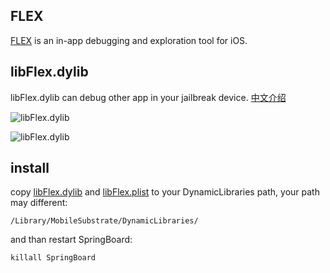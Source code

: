 ## FLEX
[FLEX](https://github.com/Flipboard/FLEX) is an in-app debugging and exploration tool for iOS.

## libFlex.dylib
libFlex.dylib can debug other app in your jailbreak device.
[中文介绍](https://www.lanvsblue.top/2018/01/23/SpringBoard-with-FLEX/)

![libFlex.dylib](https://www.lanvsblue.top/img/in-post/post-SpringBoard-with-FLEX/FLEX-Demo1.PNG)

![libFlex.dylib](https://www.lanvsblue.top/img/in-post/post-SpringBoard-with-FLEX/FLEX-Demo2.PNG)

## install
copy [libFlex.dylib](https://github.com/lanvsblue/libFlex/raw/master/libFlex/Package/Library/MobileSubstrate/DynamicLibraries/libFlex.dylib) and [libFlex.plist](https://github.com/lanvsblue/libFlex/raw/master/libFlex/Package/Library/MobileSubstrate/DynamicLibraries/libFlex.plist) to your DynamicLibraries path, your path may different:
```
/Library/MobileSubstrate/DynamicLibraries/
```
and than restart SpringBoard:
```
killall SpringBoard
```
